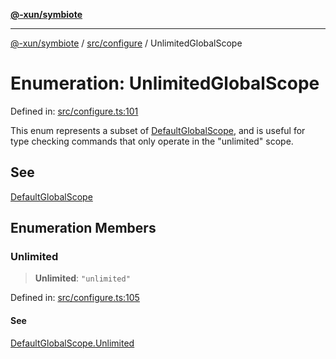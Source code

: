 [**@-xun/symbiote**](../../../README.md)

***

[@-xun/symbiote](../../../README.md) / [src/configure](../README.md) / UnlimitedGlobalScope

# Enumeration: UnlimitedGlobalScope

Defined in: [src/configure.ts:101](https://github.com/Xunnamius/symbiote/blob/2816aa5c7580c21865c6837f71b54d0f60e224da/src/configure.ts#L101)

This enum represents a subset of [DefaultGlobalScope](DefaultGlobalScope.md), and is useful for type
checking commands that only operate in the "unlimited" scope.

## See

[DefaultGlobalScope](DefaultGlobalScope.md)

## Enumeration Members

### Unlimited

> **Unlimited**: `"unlimited"`

Defined in: [src/configure.ts:105](https://github.com/Xunnamius/symbiote/blob/2816aa5c7580c21865c6837f71b54d0f60e224da/src/configure.ts#L105)

#### See

[DefaultGlobalScope.Unlimited](DefaultGlobalScope.md#unlimited)
